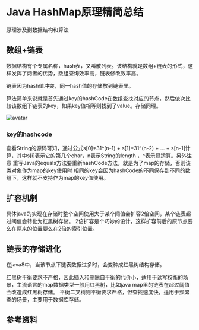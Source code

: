 
# Java HashMap原理精简总结

原理涉及到数据结构和算法

## 数组+链表

数据结构有个专属名称，hash表，又叫散列表。该结构就是数组+链表的形式，这样发挥了两者的优势，数组查询效率高，链表修改效率高。

链表因为hash值冲突，同一hash值的存储放到链表里。

算法简单来说就是首先通过key的hashCode在数组查找对应的节点，然后依次比较该数组下链表的key，如果key值相等则找到了value。存储同理。


![avatar](https://ss0.bdstatic.com/70cFvHSh_Q1YnxGkpoWK1HF6hhy/it/u=716256403,3942947895&fm=26&gp=0.jpg)

### key的hashcode
查看String的源码可知，通过公式s[0]*31^(n-1) + s[1]*31^(n-2) + ... + s[n-1]计算，其中s[i]表示它的第几个char，n表示String的length
，^表示幂运算。另外注意 重写Java的equals方法要重新hashCode方法，就是为了map的存储，否则该类对象作为map的key使用时
相同的key会因为hashCode的不同保存到不同的数组下，这样就不支持作为map的key值使用。

## 扩容机制
具体java的实现在存储时整个空间使用大于某个阈值会扩容2倍空间，某个链表超过阈值会转化为红黑树存储。
2倍扩容是个巧妙的设计，这样扩容前后的原节点要么在原来的位置要么在2倍的索引位置。

## 链表的存储进化
在java8中，当该节点下链表数据过多时，会变种成红黑树结构存储。

红黑树平衡要求不严格，因此插入和删除自平衡的代价小，适用于读写权衡的场景，主流语言的map数据类型一般用红黑树，比如java map里的链表在超过阈值会改造成红黑树存储。
平衡二叉树则平衡要求严格，但查找速度快，适用于频繁查的场景，主要用于数据库存储。

## 参考资料
